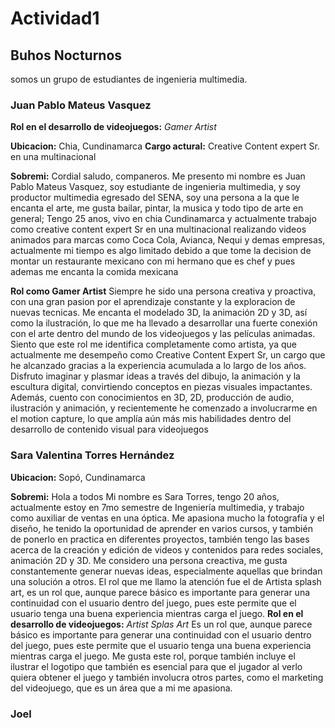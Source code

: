 # Actividad1 
 
 ## Buhos Nocturnos
somos un grupo de estudiantes de ingenieria multimedia.



### Juan Pablo Mateus Vasquez
**Rol en el desarrollo de videojuegos:** *Gamer Artist*

**Ubicacion:** Chia, Cundinamarca
**Cargo actural:** Creative Content expert Sr. en una multinacional

**Sobremi:**
Cordial saludo, companeros.
Me presento mi nombre es Juan Pablo Mateus Vasquez, soy estudiante de ingenieria multimedia, 
y soy productor multimedia egresado del SENA, soy una persona a la que le encanta el arte, 
me gusta bailar, pintar, la musica y todo tipo de arte en general; Tengo 25 anos, vivo en chia 
Cundinamarca y actualmente trabajo como creative content expert Sr en una multinacional realizando 
videos animados para marcas como Coca Cola, Avianca, Nequi y demas empresas, actualmente mi tiempo es 
algo limitado debido a que tome la decision de montar un restaurante mexicano con mi hermano que es chef y pues ademas me encanta la comida mexicana

**Rol como Gamer Artist**
Siempre he sido una persona creativa y proactiva, con una gran pasion por el aprendizaje constante y la exploracion de nuevas tecnicas. Me encanta el modelado 3D, la animación 2D y 3D, así como la ilustración, lo que me ha llevado a desarrollar una fuerte conexión con el arte dentro del mundo de los videojuegos y las películas animadas.
Siento que este rol me identifica completamente como artista, ya que actualmente me desempeño como Creative Content Expert Sr, un cargo que he alcanzado gracias a la experiencia acumulada a lo largo de los años. Disfruto imaginar y plasmar ideas a través del dibujo, la animación y la escultura digital, convirtiendo conceptos en piezas visuales impactantes.
Además, cuento con conocimientos en 3D, 2D, producción de audio, ilustración y animación, y recientemente he comenzado a involucrarme en el motion capture, lo que amplía aún más mis habilidades dentro del desarrollo de contenido visual para videojuegos



### Sara Valentina Torres Hernández 
**Ubicacion:** Sopó, Cundinamarca

**Sobremi:**
Hola  a todos Mi nombre es Sara Torres, tengo 20 años, actualmente estoy en 7mo semestre de Ingeniería multimedia, y trabajo como auxiliar de ventas en una óptica. Me apasiona mucho la fotografía y el diseño, he tenido la oportunidad de aprender en varios cursos, y también de ponerlo en practica en diferentes proyectos, también tengo las bases acerca de la creación y edición de videos y contenidos para redes sociales, animación 2D y 3D. Me considero una persona creactiva, me gusta constantemente generar nuevas ideas, especialmente aquellas que brindan una solución a otros. 
El rol que me llamo la atención fue el de Artista splash art, es un rol que, aunque parece básico es importante para generar una continuidad con el usuario dentro del juego, pues este permite que el usuario tenga una buena experiencia mientras carga el juego.
**Rol en el desarrollo de videojuegos:** *Artist Splas Art*
Es un rol que, aunque parece básico es importante para generar una continuidad con el usuario dentro del juego, pues este permite que el usuario tenga una buena experiencia mientras carga el juego. Me gusta este rol, porque también incluye el ilustrar el logotipo que también es esencial para que el jugador al verlo quiera obtener el juego y también involucra otros partes, como el marketing del videojuego, que es un área que a mi me apasiona. 

### Joel







